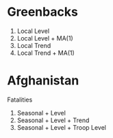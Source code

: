 # Greenbacks

1. Local Level
2. Local Level + MA(1) 
1. Local Trend
2. Local Trend + MA(1) 


# Afghanistan

Fatalities

1. Seasonal + Level
2. Seasonal + Level + Trend
3. Seasonal + Level + Troop Level
